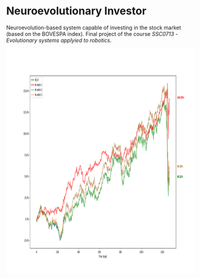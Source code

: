# Neuroevolutionary Investor
Neuroevolution-based system capable of investing in the stock market (based on the BOVESPA index). Final project of the course _SSC0713 -Evolutionary systems applyied to robotics_.


<p align="center"> <img src="./Figure_1.png"width="1000" height="600"> </p> 
